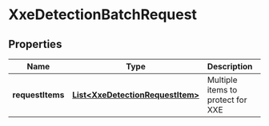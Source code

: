 
# XxeDetectionBatchRequest

## Properties
Name | Type | Description | Notes
------------ | ------------- | ------------- | -------------
**requestItems** | [**List&lt;XxeDetectionRequestItem&gt;**](XxeDetectionRequestItem.md) | Multiple items to protect for XXE |  [optional]



